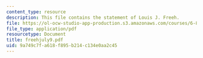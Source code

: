```yaml
---
content_type: resource
description: This file contains the statement of Louis J. Freeh.
file: https://ol-ocw-studio-app-production.s3.amazonaws.com/courses/6-805-ethics-and-the-law-on-the-electronic-frontier-fall-2005/9a749c7fa618f895b214c134e0aa2c45_freehjuly9.pdf
file_type: application/pdf
resourcetype: Document
title: freehjuly9.pdf
uid: 9a749c7f-a618-f895-b214-c134e0aa2c45
---
```

